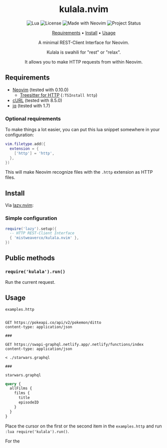 <div align="center">

# kulala.nvim

![Lua](https://img.shields.io/badge/Made%20with%20Lua-blueviolet.svg?style=for-the-badge&logo=lua)
![License](https://img.shields.io/github/license/mistweaverco/kulala.nvim?style=for-the-badge)
![Made with Neovim](https://img.shields.io/badge/Made%20with%20Neovim-blue?style=for-the-badge&logo=neovim)
![Project Status](https://img.shields.io/badge/Alpha%20Status-green?style=for-the-badge&logo=github)

[Requirements](#requirements) • [Install](#install) • [Usage](#usage)

<p></p>

A minimal REST-Client Interface for Neovim.

Kulala is swahili for "rest" or "relax".

It allows you to make HTTP requests from within Neovim.

<p></p>

</div>

## Requirements

- [Neovim](https://github.com/neovim/neovim) (tested with 0.10.0)
  - [Treesitter for HTTP](https://github.com/nvim-treesitter/nvim-treesitter?tab=readme-ov-file#supported-languages) (`:TSInstall http`)
- [cURL](https://curl.se/) (tested with 8.5.0)
- [jq](https://stedolan.github.io/jq/) (tested with 1.7)

### Optional requirements

To make things a lot easier,
you can put this lua snippet somewhere in your configuration:

```lua
vim.filetype.add({
  extension = {
    ['http'] = 'http',
  },
})
```

This will make Neovim recognize files
with the `.http` extension as HTTP files.

## Install

Via [lazy.nvim](https://github.com/folke/lazy.nvim):


### Simple configuration

```lua
require('lazy').setup({
  -- HTTP REST-Client Interface
  { 'mistweaverco/kulala.nvim' },
})
```

## Public methods

### `require('kulala').run()`

Run the current request.

## Usage

`examples.http`

```http

GET https://pokeapi.co/api/v2/pokemon/ditto
content-type: application/json

###

GET https://swapi-graphql.netlify.app/.netlify/functions/index
content-type: application/json

< ./starwars.graphql

###
```

`starwars.graphql`

```graphql
query {
  allFilms {
    films {
      title
      episodeID
    }
  }
}
```

Place the cursor on the first or the second item
in the `examples.http` and
run `:lua require('kulala').run()`.

For the 
